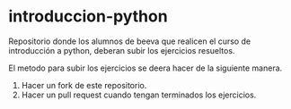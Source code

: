 # introduccion-python

Repositorio donde los alumnos de beeva que realicen el curso de introducción a python, deberan subir los ejercicios resueltos.

El metodo para subir los ejercicios se deera hacer de la siguiente manera.
1. Hacer un fork de este repositorio.
2. Hacer un pull request cuando tengan terminados los ejercicios.
